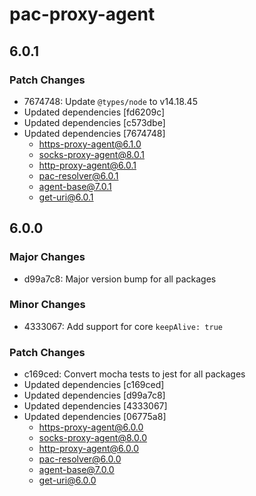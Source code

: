 # pac-proxy-agent

## 6.0.1

### Patch Changes

- 7674748: Update `@types/node` to v14.18.45
- Updated dependencies [fd6209c]
- Updated dependencies [c573dbe]
- Updated dependencies [7674748]
  - https-proxy-agent@6.1.0
  - socks-proxy-agent@8.0.1
  - http-proxy-agent@6.0.1
  - pac-resolver@6.0.1
  - agent-base@7.0.1
  - get-uri@6.0.1

## 6.0.0

### Major Changes

- d99a7c8: Major version bump for all packages

### Minor Changes

- 4333067: Add support for core `keepAlive: true`

### Patch Changes

- c169ced: Convert mocha tests to jest for all packages
- Updated dependencies [c169ced]
- Updated dependencies [d99a7c8]
- Updated dependencies [4333067]
- Updated dependencies [06775a8]
  - https-proxy-agent@6.0.0
  - socks-proxy-agent@8.0.0
  - http-proxy-agent@6.0.0
  - pac-resolver@6.0.0
  - agent-base@7.0.0
  - get-uri@6.0.0
